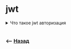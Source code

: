 # jwt

<details>
<summary> Что такое jwt авторизация</summary>

![illustration](https://raw.githubusercontent.com/webster6667/documentation/master/documentation-data/illustrations/dd-up.svg)



🔹 При авторизации, сервер генерит два ключа  
&emsp;&emsp; 🎯 accessToken  
&emsp;&emsp;&emsp;&emsp; 👆 Краткоживущий ключ, подтверждающий подлинность пользователя

&emsp;&emsp;&emsp;&emsp;&emsp;&emsp; 🥏 Состоит из

&emsp;&emsp;&emsp;&emsp;&emsp;&emsp;&emsp;&emsp; 🎯 `id`     
&emsp;&emsp;&emsp;&emsp;&emsp;&emsp;&emsp;&emsp;&emsp;&emsp; 👆 Уникальный ключ токена

&emsp;&emsp;&emsp;&emsp;&emsp;&emsp;&emsp;&emsp; 🎯 `payload`     
&emsp;&emsp;&emsp;&emsp;&emsp;&emsp;&emsp;&emsp;&emsp;&emsp; 👆 Полезная информация вроде `username`

&emsp;&emsp;&emsp;&emsp;&emsp;&emsp;&emsp;&emsp; 🎯 `signature`     
&emsp;&emsp;&emsp;&emsp;&emsp;&emsp;&emsp;&emsp;&emsp;&emsp; 👆 Код сгенерированный на сервере на основе `id` и `paylod` позволяющий проверить подлинность ключа

<br>

&emsp;&emsp; 🎯 refreshToken  
&emsp;&emsp;&emsp;&emsp; 👆 Долгоживущий ключ, позволяющий обновить `accessToken`, и `refreshToken`

<br>

🔹 После авторизации с каждым запросом через интерцепторы летает `accessToken`

🔹 Как только `accessToken` пропадает, оповещает об этом, и клинент делает запрос за новым `accessToken` и `refreshToken`


![illustration](https://raw.githubusercontent.com/webster6667/documentation/master/documentation-data/illustrations/dd-down.svg)

</details>


<br>

### ⟵ **<a href="../../readme.md">Назад</a>**